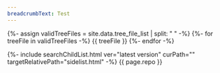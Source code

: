 ```yaml
---
breadcrumbText: Test
---
```


{%- assign validTreeFiles = site.data.tree_file_list | split: " " -%}
{%- for treeFile in validTreeFiles -%}
    {{ treeFile }}
{%- endfor -%}

{%- include searchChildList.html ver="latest version" curPath="" targetRelativePath="sidelist.html" -%}
{{ page.repo }}
